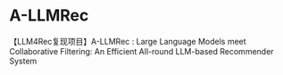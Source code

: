 # A-LLMRec
【LLM4Rec复现项目】A-LLMRec : Large Language Models meet Collaborative Filtering: An Efficient All-round LLM-based Recommender System
